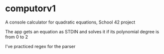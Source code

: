 # computorv1
A console calculator for quadratic equations, School 42 project

The app gets an equation as STDIN and solves it if its polynomial degree is from 0 to 2

I've practiced regex for the parser
